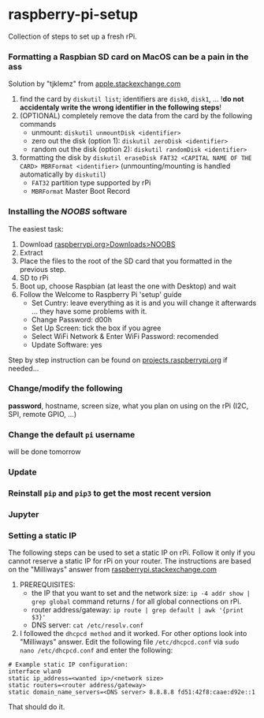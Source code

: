 # raspberry-pi-setup

Collection of steps to set up a fresh rPi.

### Formatting a Raspbian SD card on MacOS can be a pain in the ass
Solution by "tjklemz" from [apple.stackexchange.com](https://apple.stackexchange.com/a/329075/334048)

1. find the card by `diskutil list`; identifiers are `disk0`, `disk1`, ...
!**do not accidentaly write the wrong identifier in the following steps**!
2. (OPTIONAL) completely remove the data from the card by the following commands
    - unmount: `diskutil unmountDisk <identifier>`
    - zero out the disk (option 1): `diskutil zeroDisk <identifier>`
    - random out the disk (option 2): `diskutil randomDisk <identifier>`
3. formatting the disk by `diskutil eraseDisk FAT32 <CAPITAL NAME OF THE CARD> MBRFormat <identifier>` (unmounting/mounting is handled automatically by `diskutil`)
    - `FAT32` partition type supported by rPi
    - `MBRFormat` Master Boot Record

### Installing the *NOOBS* software
The easiest task:
1. Download [raspberrypi.org>Downloads>NOOBS](https://www.raspberrypi.org/downloads/noobs/)
2. Extract
3. Place the files to the root of the SD card that you formatted in the previous step.
4. SD to rPi
5. Boot up, choose Raspbian (at least the one with Desktop) and wait
6. Follow the Welcome to Raspberry Pi 'setup' guide
     - Set Cuntry: leave everything as it is and you will change it afterwards ... they have some problems with it.
     - Change Password: d00h
     - Set Up Screen: tick the box if you agree
     - Select WiFi Network & Enter WiFi Password: recomended
     - Update Software: yes

Step by step instruction can be found on [projects.raspberrypi.org](https://projects.raspberrypi.org/en/projects/raspberry-pi-setting-up) if needed...

### Change/modify the following
**password**, hostname, screen size, what you plan on using on the rPi (I2C, SPI, remote GPIO, ...)

### Change the default `pi` username
will be done tomorrow

### Update

### Reinstall `pip` and `pip3` to get the most recent version

### Jupyter

### Setting a static IP
The following steps can be used to set a static IP on rPi. Follow it only if you cannot reserve a static IP for rPi on your router. The instructions are based on the "Milliways" answer from [raspberrypi.stackexchange.com](https://raspberrypi.stackexchange.com/a/74428/52236)
1. PREREQUISITES:
     - the IP that you want to set and the network size: `ip -4 addr show | grep global` command returns <current ip>/<network size> for all global connections on rPi.
     - router address/gateway: `ip route | grep default | awk '{print $3}'`
     - DNS server: `cat /etc/resolv.conf`
2. I followed the `dhcpcd method` and it worked. For other options look into "Milliways" answer.
Edit the following file `/etc/dhcpcd.conf` via `sudo nano /etc/dhcpcd.conf` and enter the following:
```
# Example static IP configuration:
interface wlan0
static ip_address=<wanted ip>/<network size>
static routers=<router address/gateway>
static domain_name_servers=<DNS server> 8.8.8.8 fd51:42f8:caae:d92e::1
```
That should do it.
